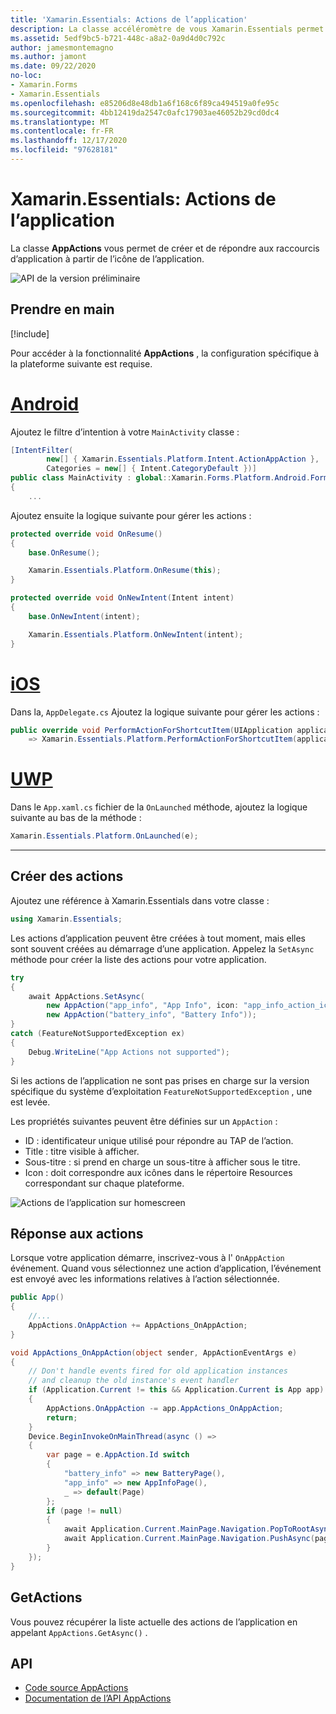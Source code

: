```yaml
---
title: 'Xamarin.Essentials: Actions de l’application'
description: La classe accéléromètre de vous Xamarin.Essentials permet de créer et de répondre aux raccourcis d’application à partir de l’icône de l’application.
ms.assetid: 5edf9bc5-b721-448c-a8a2-0a9d4d0c792c
author: jamesmontemagno
ms.author: jamont
ms.date: 09/22/2020
no-loc:
- Xamarin.Forms
- Xamarin.Essentials
ms.openlocfilehash: e85206d8e48db1a6f168c6f89ca494519a0fe95c
ms.sourcegitcommit: 4bb12419da2547c0afc17903ae46052b29cd0dc4
ms.translationtype: MT
ms.contentlocale: fr-FR
ms.lasthandoff: 12/17/2020
ms.locfileid: "97628181"
---
```

# <a name="no-locxamarinessentials-app-actions"></a>Xamarin.Essentials: Actions de l’application

La classe **AppActions** vous permet de créer et de répondre aux raccourcis d’application à partir de l’icône de l’application.

![API de la version préliminaire](~/media/shared/preview.png)

## <a name="get-started"></a>Prendre en main

[!include[](~/essentials/includes/get-started.md)]

Pour accéder à la fonctionnalité **AppActions** , la configuration spécifique à la plateforme suivante est requise.

# <a name="android"></a>[Android](#tab/android)

Ajoutez le filtre d’intention à votre `MainActivity` classe :

```csharp
[IntentFilter(
        new[] { Xamarin.Essentials.Platform.Intent.ActionAppAction },
        Categories = new[] { Intent.CategoryDefault })]
public class MainActivity : global::Xamarin.Forms.Platform.Android.FormsAppCompatActivity
{
    ...
```

Ajoutez ensuite la logique suivante pour gérer les actions :

```csharp
protected override void OnResume()
{
    base.OnResume();

    Xamarin.Essentials.Platform.OnResume(this);
}

protected override void OnNewIntent(Intent intent)
{
    base.OnNewIntent(intent);

    Xamarin.Essentials.Platform.OnNewIntent(intent);
}
```

# <a name="ios"></a>[iOS](#tab/ios)

Dans la, `AppDelegate.cs` Ajoutez la logique suivante pour gérer les actions :

```csharp
public override void PerformActionForShortcutItem(UIApplication application, UIApplicationShortcutItem shortcutItem, UIOperationHandler completionHandler)
    => Xamarin.Essentials.Platform.PerformActionForShortcutItem(application, shortcutItem, completionHandler);
```

# <a name="uwp"></a>[UWP](#tab/uwp)

Dans le `App.xaml.cs` fichier de la `OnLaunched` méthode, ajoutez la logique suivante au bas de la méthode :

```csharp
Xamarin.Essentials.Platform.OnLaunched(e);
```

-----

## <a name="create-actions"></a>Créer des actions

Ajoutez une référence à Xamarin.Essentials dans votre classe :

```csharp
using Xamarin.Essentials;
```
Les actions d’application peuvent être créées à tout moment, mais elles sont souvent créées au démarrage d’une application. Appelez la `SetAsync` méthode pour créer la liste des actions pour votre application.


```csharp
try
{
    await AppActions.SetAsync(
        new AppAction("app_info", "App Info", icon: "app_info_action_icon"),
        new AppAction("battery_info", "Battery Info"));
}
catch (FeatureNotSupportedException ex)
{
    Debug.WriteLine("App Actions not supported");
}
```

Si les actions de l’application ne sont pas prises en charge sur la version spécifique du système d’exploitation `FeatureNotSupportedException` , une est levée. 

Les propriétés suivantes peuvent être définies sur un `AppAction` :

* ID : identificateur unique utilisé pour répondre au TAP de l’action.
* Title : titre visible à afficher.
* Sous-titre : si prend en charge un sous-titre à afficher sous le titre.
* Icon : doit correspondre aux icônes dans le répertoire Resources correspondant sur chaque plateforme.

![Actions de l’application sur homescreen](images/appactions.png)

## <a name="responding-to-actions"></a>Réponse aux actions

Lorsque votre application démarre, inscrivez-vous à l' `OnAppAction` événement. Quand vous sélectionnez une action d’application, l’événement est envoyé avec les informations relatives à l’action sélectionnée.

```csharp
public App()
{
    //...
    AppActions.OnAppAction += AppActions_OnAppAction;
}

void AppActions_OnAppAction(object sender, AppActionEventArgs e)
{
    // Don't handle events fired for old application instances
    // and cleanup the old instance's event handler
    if (Application.Current != this && Application.Current is App app)
    {
        AppActions.OnAppAction -= app.AppActions_OnAppAction;
        return;
    }
    Device.BeginInvokeOnMainThread(async () =>
    {
        var page = e.AppAction.Id switch
        {
            "battery_info" => new BatteryPage(),
            "app_info" => new AppInfoPage(),
            _ => default(Page)
        };
        if (page != null)
        {
            await Application.Current.MainPage.Navigation.PopToRootAsync();
            await Application.Current.MainPage.Navigation.PushAsync(page);
        }
    });
}
```

## <a name="getactions"></a>GetActions
Vous pouvez récupérer la liste actuelle des actions de l’application en appelant `AppActions.GetAsync()` .

## <a name="api"></a>API

- [Code source AppActions](https://github.com/xamarin/Essentials/tree/main/Xamarin.Essentials/AppActions)
- [Documentation de l’API AppActions](xref:Xamarin.Essentials.AppActions)
